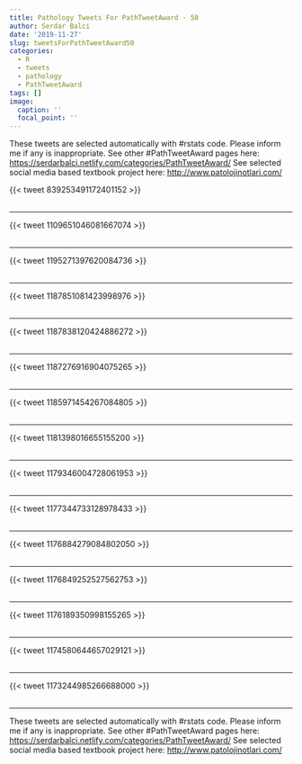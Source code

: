 ```yaml
---
title: Pathology Tweets For PathTweetAward - 50
author: Serdar Balci
date: '2019-11-27'
slug: tweetsForPathTweetAward50
categories:
  - R
  - tweets
  - pathology
  - PathTweetAward
tags: []
image:
  caption: ''
  focal_point: ''
---
```



These tweets are selected automatically with #rstats code. Please inform me if any is inappropriate.
See other #PathTweetAward pages here: https://serdarbalci.netlify.com/categories/PathTweetAward/ 
See selected social media based textbook project here: http://www.patolojinotlari.com/

{{< tweet 839253491172401152 >}}
<br>
<br>
<hr>
{{< tweet 1109651046081667074 >}}
<br>
<br>
<hr>
{{< tweet 1195271397620084736 >}}
<br>
<br>
<hr>
{{< tweet 1187851081423998976 >}}
<br>
<br>
<hr>
{{< tweet 1187838120424886272 >}}
<br>
<br>
<hr>
{{< tweet 1187276916904075265 >}}
<br>
<br>
<hr>
{{< tweet 1185971454267084805 >}}
<br>
<br>
<hr>
{{< tweet 1181398016655155200 >}}
<br>
<br>
<hr>
{{< tweet 1179346004728061953 >}}
<br>
<br>
<hr>
{{< tweet 1177344733128978433 >}}
<br>
<br>
<hr>
{{< tweet 1176884279084802050 >}}
<br>
<br>
<hr>
{{< tweet 1176849252527562753 >}}
<br>
<br>
<hr>
{{< tweet 1176189350998155265 >}}
<br>
<br>
<hr>
{{< tweet 1174580644657029121 >}}
<br>
<br>
<hr>
{{< tweet 1173244985266688000 >}}
<br>
<br>
<hr>


These tweets are selected automatically with #rstats code. Please inform me if any is inappropriate.
See other #PathTweetAward pages here: https://serdarbalci.netlify.com/categories/PathTweetAward/ 
See selected social media based textbook project here: http://www.patolojinotlari.com/
